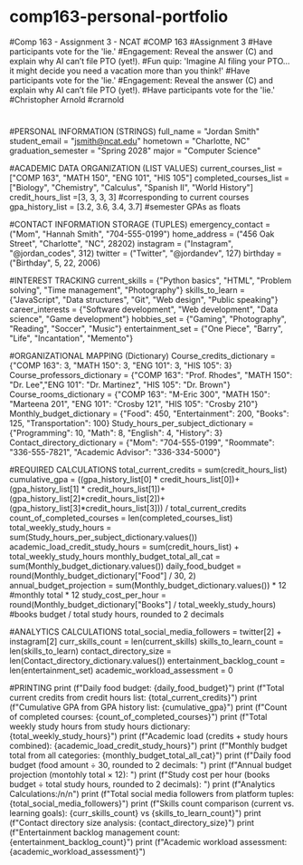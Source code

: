 # comp163-personal-portfolio
#Comp 163 - Assignment 3 - NCAT
#COMP 163 
#Assignment 3
#Have participants vote for the 'lie.'
#Engagement: Reveal the answer (C) and explain why AI can’t file PTO (yet!).
#Fun quip: 'Imagine AI filing your PTO… it might decide you need a vacation more than you think!'
#Have participants vote for the 'lie.'
#Engagement: Reveal the answer (C) and explain why AI can’t file PTO (yet!).
#Have participants vote for the 'lie.'
#Christopher Arnold
#crarnold
#
#
#PERSONAL INFORMATION (STRINGS)
full_name = "Jordan Smith"
student_email = "jsmith@ncat.edu"
hometown = "Charlotte, NC"
graduation_semester = "Spring 2028"
major = "Computer Science"

#ACADEMIC DATA ORGANIZATION (LIST VALUES)
current_courses_list = ["COMP 163", "MATH 150", "ENG 101", "HIS 105"]
completed_courses_list =["Biology", "Chemistry", "Calculus", "Spanish II", "World History"]
credit_hours_list =[3, 3, 3, 3] #corresponding to current courses
gpa_history_list = [3.2, 3.6, 3.4, 3.7] #semester GPAs as floats

#CONTACT INFORMATION STORAGE (TUPLES)
emergency_contact = ("Mom", "Hannah Smith", "704-555-0199")
home_address = ("456 Oak Street", "Charlotte", "NC", 28202)
instagram = ("Instagram", "@jordan_codes", 312)
twitter = ("Twitter", "@jordandev", 127)
birthday = ("Birthday", 5, 22, 2006)

#INTEREST TRACKING 
current_skills = {"Python basics", "HTML", "Problem solving", "Time management", "Photography"}
skills_to_learn = {"JavaScript", "Data structures", "Git", "Web design", "Public speaking"}
career_interests = {"Software development", "Web development", "Data science", "Game development"}
hobbies_set = {"Gaming", "Photography", "Reading", "Soccer", "Music"}
entertainment_set = {"One Piece", "Barry", "Life", "Incantation", "Memento"}

#ORGANIZATIONAL MAPPING (Dictionary)
Course_credits_dictionary =  {"COMP 163": 3, "MATH 150": 3, "ENG 101": 3, "HIS 105": 3}
Course_professors_dictionary =  {"COMP 163": "Prof. Rhodes", "MATH 150": "Dr. Lee","ENG 101": "Dr. Martinez", "HIS 105": "Dr. Brown"}
Course_rooms_dictionary =  {"COMP 163": "M-Eric 300", "MATH 150": "Marteena 201", "ENG 101": "Crosby 121", "HIS 105": "Crosby 210"}
Monthly_budget_dictionary =  {"Food": 450, "Entertainment": 200, "Books": 125, "Transportation": 100}
Study_hours_per_subject_dictionary =  {"Programming": 10, "Math": 8, "English": 4, "History": 3}
Contact_directory_dictionary = {"Mom": "704-555-0199", "Roommate": "336-555-7821", "Academic Advisor": "336-334-5000"}

#REQUIRED CALCULATIONS
total_current_credits = sum(credit_hours_list)
cumulative_gpa = ((gpa_history_list[0] * credit_hours_list[0])+(gpa_history_list[1] * credit_hours_list[1])+(gpa_history_list[2]*credit_hours_list[2])+(gpa_history_list[3]*credit_hours_list[3])) / total_current_credits
count_of_completed_courses = len(completed_courses_list)
total_weekly_study_hours = sum(Study_hours_per_subject_dictionary.values())
academic_load_credit_study_hours = sum(credit_hours_list) + total_weekly_study_hours
monthly_budget_total_all_cat = sum(Monthly_budget_dictionary.values())
daily_food_budget = round(Monthly_budget_dictionary["Food"] / 30, 2)
annual_budget_projection = sum(Monthly_budget_dictionary.values()) * 12 #monthly total * 12
study_cost_per_hour = round(Monthly_budget_dictionary["Books"] / total_weekly_study_hours) #books budget / total study hours, rounded to 2 decimals

#ANALYTICS CALCULATIONS
total_social_media_followers = twitter[2] + instagram[2]
curr_skills_count = len(current_skills)
skills_to_learn_count = len(skills_to_learn)
contact_directory_size = len(Contact_directory_dictionary.values())
entertainment_backlog_count = len(entertainment_set)
academic_workload_assessment = 0
 
#PRINTING
print (f"Daily food budget: {daily_food_budget}")
print (f"Total current credits from credit hours list: {total_current_credits}")
print (f"Cumulative GPA from GPA history list: {cumulative_gpa}")
print (f"Count of completed courses: {count_of_completed_courses}")
print (f"Total weekly study hours from study hours dictionary: {total_weekly_study_hours}")
print (f"Academic load (credits + study hours combined): {academic_load_credit_study_hours}")
print (f"Monthly budget total from all categories: {monthly_budget_total_all_cat}")
print (f"Daily food budget (food amount ÷ 30, rounded to 2 decimals: ")
print (f"Annual budget projection (montohly total × 12): ")
print (f"Study cost per hour (books budget ÷ total study hours, rounded to 2 decimals): ")
print (f"Analytics Calculations:/n/n")
print (f"Total social media followers from platform tuples: {total_social_media_followers}")
print (f"Skills count comparison (current vs. learning goals): {curr_skills_count} vs {skills_to_learn_count}")
print (f"Contact directory size analysis: {contact_directory_size}")
print (f"Entertainment backlog management count: {entertainment_backlog_count}")
print (f"Academic workload assessment: {academic_workload_assessment}")
